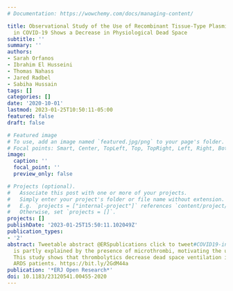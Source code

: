 ```yaml
---
# Documentation: https://wowchemy.com/docs/managing-content/

title: Observational Study of the Use of Recombinant Tissue-Type Plasminogen Activator
  in COVID-19 Shows a Decrease in Physiological Dead Space
subtitle: ''
summary: ''
authors:
- Sarah Orfanos
- Ibrahim El Husseini
- Thomas Nahass
- Jared Radbel
- Sabiha Hussain
tags: []
categories: []
date: '2020-10-01'
lastmod: 2023-01-25T10:50:11-05:00
featured: false
draft: false

# Featured image
# To use, add an image named `featured.jpg/png` to your page's folder.
# Focal points: Smart, Center, TopLeft, Top, TopRight, Left, Right, BottomLeft, Bottom, BottomRight.
image:
  caption: ''
  focal_point: ''
  preview_only: false

# Projects (optional).
#   Associate this post with one or more of your projects.
#   Simply enter your project's folder or file name without extension.
#   E.g. `projects = ["internal-project"]` references `content/project/deep-learning/index.md`.
#   Otherwise, set `projects = []`.
projects: []
publishDate: '2023-01-25T15:50:11.102049Z'
publication_types:
- '2'
abstract: Tweetable abstract @ERSpublications click to tweet#COVID19-induced ARDS
  is partly explained by the presence of microthrombi, motivating the use of thrombolytics.
  This study shows that thrombolytics decrease dead space ventilation in COVID-19
  ARDS patients. https://bit.ly/2GdM44a
publication: '*ERJ Open Research*'
doi: 10.1183/23120541.00455-2020
---
```

